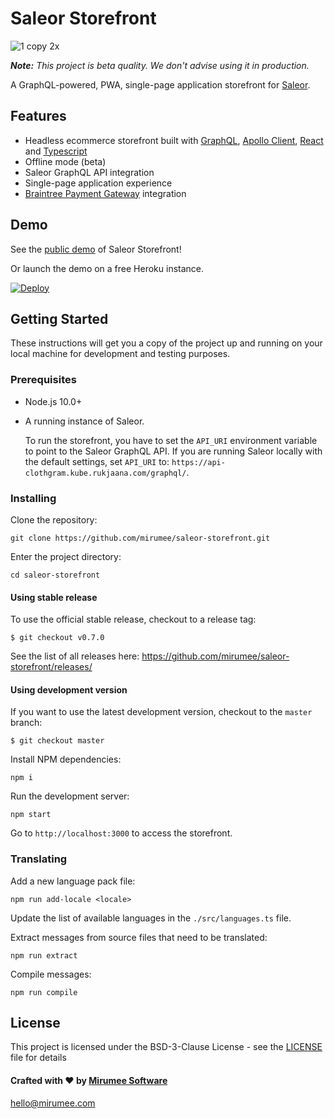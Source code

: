 # Saleor Storefront

![1 copy 2x](https://user-images.githubusercontent.com/5421321/47798207-30aeea00-dd28-11e8-9398-3d8426836a83.png)

_**Note:** This project is beta quality. We don't advise using it in production._

A GraphQL-powered, PWA, single-page application storefront for [Saleor](https://github.com/mirumee/saleor/).

## Features

- Headless ecommerce storefront built with [GraphQL](https://graphql.org/), [Apollo Client](https://www.apollographql.com/client), [React](https://reactjs.org/) and [Typescript](https://www.typescriptlang.org/)
- Offline mode (beta)
- Saleor GraphQL API integration
- Single-page application experience
- [Braintree Payment Gateway](https://www.braintreepayments.com/) integration

## Demo

See the [public demo](http://pwa.saleor.io) of Saleor Storefront!

Or launch the demo on a free Heroku instance.

[![Deploy](https://www.herokucdn.com/deploy/button.svg)](https://heroku.com/deploy)

## Getting Started

These instructions will get you a copy of the project up and running on your local machine for development and testing purposes.

### Prerequisites

- Node.js 10.0+
- A running instance of Saleor.

  To run the storefront, you have to set the `API_URI` environment variable to point to the Saleor GraphQL API. If you are running Saleor locally with the default settings, set `API_URI` to: `https://api-clothgram.kube.rukjaana.com/graphql/`.

### Installing

Clone the repository:

```
git clone https://github.com/mirumee/saleor-storefront.git
```

Enter the project directory:

```
cd saleor-storefront
```

#### Using stable release

To use the official stable release, checkout to a release tag:

```
$ git checkout v0.7.0
```

See the list of all releases here: https://github.com/mirumee/saleor-storefront/releases/

#### Using development version

If you want to use the latest development version, checkout to the `master` branch:

```
$ git checkout master
```

Install NPM dependencies:

```
npm i
```

Run the development server:

```
npm start
```

Go to `http://localhost:3000` to access the storefront.

### Translating

Add a new language pack file:

```
npm run add-locale <locale>
```

Update the list of available languages in the `./src/languages.ts` file.

Extract messages from source files that need to be translated:

```
npm run extract
```

Compile messages:

```
npm run compile
```

## License

This project is licensed under the BSD-3-Clause License - see the [LICENSE](https://github.com/mirumee/saleor-storefront/blob/master/LICENSE) file for details

#### Crafted with ❤️ by [Mirumee Software](http://mirumee.com)

hello@mirumee.com
